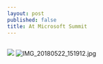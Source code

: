 ```yaml
---
layout: post
published: false
title: At Microsoft Summit
---
```

## 

![]({{site.baseurl}}/assets/media/IMG_20180522_151912.jpg)
![IMG_20180522_151912.jpg]({{site.baseurl}}/assets/media/IMG_20180522_151912.jpg)

